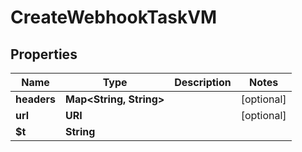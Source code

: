 

# CreateWebhookTaskVM


## Properties

| Name | Type | Description | Notes |
|------------ | ------------- | ------------- | -------------|
|**headers** | **Map&lt;String, String&gt;** |  |  [optional] |
|**url** | **URI** |  |  [optional] |
|**$t** | **String** |  |  |



